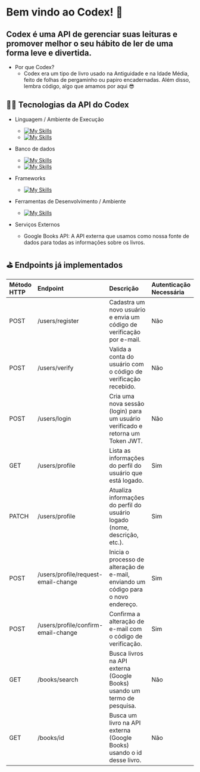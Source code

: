 # Bem vindo ao Codex! 📜 <br>
## Codex é uma API de gerenciar suas leituras e promover melhor o seu hábito de ler de uma forma leve e divertida. <br>

- Por que Codex?  
  - Codex era um tipo de livro usado na Antiguidade e na Idade Média, feito de folhas de pergaminho ou papiro encadernadas. Além disso, lembra código, algo que amamos por aqui 😎 <br>

## 👩‍💻 Tecnologias da API do Codex

- Linguagem / Ambiente de Execução  
  - [![My Skills](https://skillicons.dev/icons?i=js)](https://skillicons.dev)  
  - [![My Skills](https://skillicons.dev/icons?i=nodejs)](https://skillicons.dev)  

- Banco de dados  
  - [![My Skills](https://skillicons.dev/icons?i=postgres)](https://skillicons.dev)  
  - [![My Skills](https://skillicons.dev/icons?i=prisma)](https://skillicons.dev)  

- Frameworks  
  - [![My Skills](https://skillicons.dev/icons?i=express)](https://skillicons.dev)  

- Ferramentas de Desenvolvimento / Ambiente  
  - [![My Skills](https://skillicons.dev/icons?i=docker)](https://skillicons.dev)  

- Serviços Externos  
  - Google Books API: A API externa que usamos como nossa fonte de dados para todas as informações sobre os livros. <br>

## ⛳ Endpoints já implementados

| Método HTTP | Endpoint | Descrição | Autenticação Necessária |
| :--- | :--- | :--- | :--- |
| POST | /users/register | Cadastra um novo usuário e envia um código de verificação por e-mail. | Não |
| POST | /users/verify | Valida a conta do usuário com o código de verificação recebido. | Não |
| POST | /users/login | Cria uma nova sessão (login) para um usuário verificado e retorna um Token JWT. | Não |
| GET | /users/profile | Lista as informações do perfil do usuário que está logado. | Sim |
| PATCH | /users/profile | Atualiza informações do perfil do usuário logado (nome, descrição, etc.). | Sim |
| POST | /users/profile/request-email-change | Inicia o processo de alteração de e-mail, enviando um código para o novo endereço. | Sim |
| POST | /users/profile/confirm-email-change | Confirma a alteração de e-mail com o código de verificação. | Sim |
| GET | /books/search | Busca livros na API externa (Google Books) usando um termo de pesquisa. | Não |
| GET | /books/id | Busca um livro na API externa (Google Books) usando o id desse livro. | Não |

